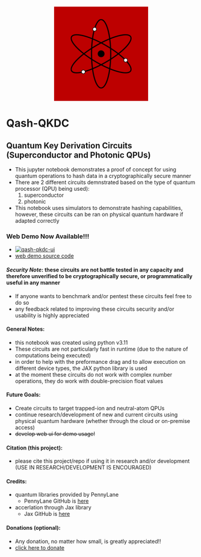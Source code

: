<p align='center'><img src="img/qash.png" width="250"></p>

# Qash-QKDC
## Quantum Key Derivation Circuits (Superconductor and Photonic QPUs)
- This jupyter notebook demonstrates a proof of concept for using quantum operations to hash data in a cryptographically secure manner
- There are 2 different circuits demnstrated based on the type of quantum processor (QPU) being used):
  1. superconductor
  2. photonic
- This notebook uses simulators to demonstrate hashing capabilities, however, these circuits can be ran on physical quantum hardware if adapted correctly

### Web Demo Now Available!!!
- [![qash-qkdc-ui](https://static.streamlit.io/badges/streamlit_badge_black_white.svg)](https://qkdc-ui.streamlit.app/)
- [web demo source code](https://github.com/TimeMelt/qash-qkdc-streamlit)

#### *Security Note*: these circuits are not battle tested in any capacity and therefore unverified to be cryptographically secure, or programmatically useful in any manner
- If anyone wants to benchmark and/or pentest these circuits feel free to do so
- any feedback related to improving these circuits security and/or usability is highly appreciated

#### General Notes:
- this notebook was created using python v3.11
- These circuits are not particularly fast in runtime (due to the nature of computations being executed)
- in order to help with the preformance drag and to allow execution on different device types, the JAX python library is used
- at the moment these circuits do not work with complex number operations, they do work with double-precision float values

#### Future Goals:
- Create circuits to target trapped-ion and neutral-atom QPUs
- continue research/development of new and current circuits using physical quantum hardware (whether through the cloud or on-premise access)
- ~~develop web ui for demo usage!~~

#### Citation (this project):
- please cite this project/repo if using it in research and/or development (USE IN RESEARCH/DEVELOPMENT IS ENCOURAGED)

#### Credits:
- quantum libraries provided by PennyLane
  - PennyLane GitHub is [here](https://github.com/PennyLaneAI/pennylane)
- accerlation through Jax library
  - Jax GitHub is [here](https://github.com/google/jax)

#### Donations (optional):
- Any donation, no matter how small, is greatly appreciated!! 
- [click here to donate](https://buy.stripe.com/fZe4i46ht5mEfMkeUY)
